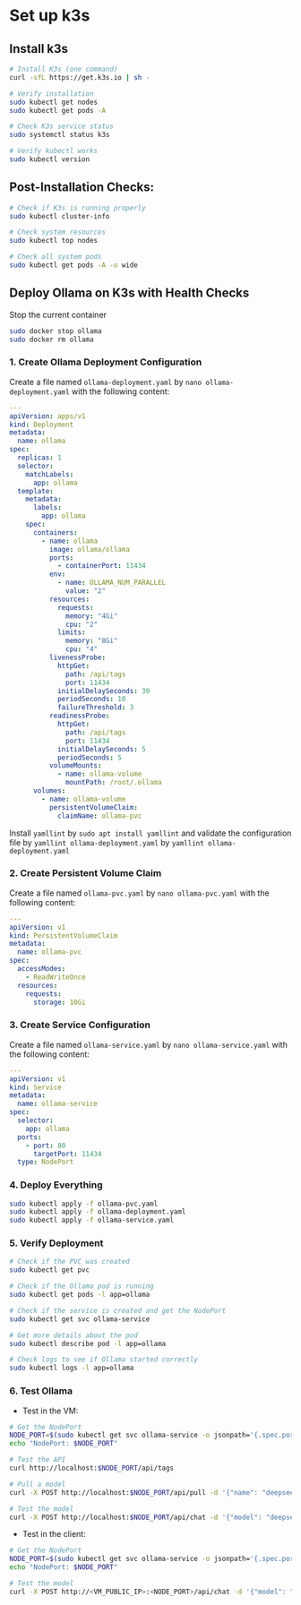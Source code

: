 # Set up k3s

## Install k3s

```bash
# Install K3s (one command)
curl -sfL https://get.k3s.io | sh -

# Verify installation
sudo kubectl get nodes
sudo kubectl get pods -A

# Check K3s service status
sudo systemctl status k3s

# Verify kubectl works
sudo kubectl version
```

## Post-Installation Checks:

```bash
# Check if K3s is running properly
sudo kubectl cluster-info

# Check system resources
sudo kubectl top nodes

# Check all system pods
sudo kubectl get pods -A -o wide
```

## Deploy Ollama on K3s with Health Checks

Stop the current container

```bash
sudo docker stop ollama
sudo docker rm ollama
```

### 1. Create Ollama Deployment Configuration

Create a file named `ollama-deployment.yaml` by `nano ollama-deployment.yaml` with the following content:

```yaml
---
apiVersion: apps/v1
kind: Deployment
metadata:
  name: ollama
spec:
  replicas: 1
  selector:
    matchLabels:
      app: ollama
  template:
    metadata:
      labels:
        app: ollama
    spec:
      containers:
        - name: ollama
          image: ollama/ollama
          ports:
            - containerPort: 11434
          env:
            - name: OLLAMA_NUM_PARALLEL
              value: "2"
          resources:
            requests:
              memory: "4Gi"
              cpu: "2"
            limits:
              memory: "8Gi"
              cpu: "4"
          livenessProbe:
            httpGet:
              path: /api/tags
              port: 11434
            initialDelaySeconds: 30
            periodSeconds: 10
            failureThreshold: 3
          readinessProbe:
            httpGet:
              path: /api/tags
              port: 11434
            initialDelaySeconds: 5
            periodSeconds: 5
          volumeMounts:
            - name: ollama-volume
              mountPath: /root/.ollama
      volumes:
        - name: ollama-volume
          persistentVolumeClaim:
            claimName: ollama-pvc
```

Install `yamllint` by `sudo apt install yamllint` and validate the configuration file by `yamllint ollama-deployment.yaml` by `yamllint ollama-deployment.yaml`

### 2. Create Persistent Volume Claim

Create a file named `ollama-pvc.yaml` by `nano ollama-pvc.yaml` with the following content:

```yaml
---
apiVersion: v1
kind: PersistentVolumeClaim
metadata:
  name: ollama-pvc
spec:
  accessModes:
    - ReadWriteOnce
  resources:
    requests:
      storage: 10Gi
```

### 3. Create Service Configuration

Create a file named `ollama-service.yaml` by `nano ollama-service.yaml` with the following content:

```yaml
---
apiVersion: v1
kind: Service
metadata:
  name: ollama-service
spec:
  selector:
    app: ollama
  ports:
    - port: 80
      targetPort: 11434
  type: NodePort
```

### 4. Deploy Everything

```bash
sudo kubectl apply -f ollama-pvc.yaml
sudo kubectl apply -f ollama-deployment.yaml
sudo kubectl apply -f ollama-service.yaml
```

### 5. Verify Deployment

```bash
# Check if the PVC was created
sudo kubectl get pvc

# Check if the Ollama pod is running
sudo kubectl get pods -l app=ollama

# Check if the service is created and get the NodePort
sudo kubectl get svc ollama-service

# Get more details about the pod
sudo kubectl describe pod -l app=ollama

# Check logs to see if Ollama started correctly
sudo kubectl logs -l app=ollama
```

### 6. Test Ollama

- Test in the VM:

```bash
# Get the NodePort
NODE_PORT=$(sudo kubectl get svc ollama-service -o jsonpath='{.spec.ports[0].nodePort}')
echo "NodePort: $NODE_PORT"

# Test the API
curl http://localhost:$NODE_PORT/api/tags

# Pull a model
curl -X POST http://localhost:$NODE_PORT/api/pull -d '{"name": "deepseek-r1:1.5b"}'

# Test the model
curl -X POST http://localhost:$NODE_PORT/api/chat -d '{"model": "deepseek-r1:1.5b", "messages": [{"role": "user", "content": "Hello"}]}'
```

- Test in the client:

```bash
# Get the NodePort
NODE_PORT=$(sudo kubectl get svc ollama-service -o jsonpath='{.spec.ports[0].nodePort}')
echo "NodePort: $NODE_PORT"

# Test the model
curl -X POST http://<VM_PUBLIC_IP>:<NODE_PORT>/api/chat -d '{"model": "deepseek-r1:1.5b", "messages": [{"role": "user", "content": "Hello"}]}'
```
